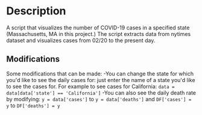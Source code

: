 # Description
A script that visualizes the number of COVID-19 cases in a specified state (Massachusetts, MA in this project.) The script extracts data from nytimes dataset and visualizes cases from 02/20 to the present day.

## Modifications
Some modifications that can be made: 
-You can change the state for which you'd like to see the daily cases for: just enter the name of a state you'd like to see the cases for. For example to see cases for California:  `data = data[data['state'] == 'California']`
-You can also see the daily death rate by modifying:
`y = data['cases']` to `y = data['deaths']` 
and 
`DF['cases'] = y` to `DF['deaths'] = y`  
